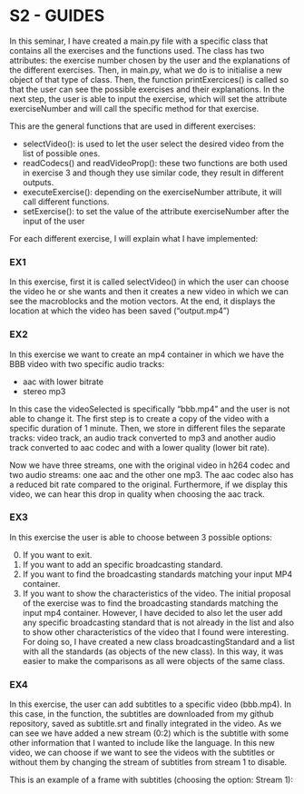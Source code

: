 # S2 - GUIDES

In this seminar, I have created a main.py file with a specific class that contains all the exercises and the functions used. The class has two attributes: the exercise number chosen by the user and the explanations of the different exercises.
Then, in main.py, what we do is to initialise a new object of that type of class. Then, the function printExercices() is called so that the user can see the possible exercises and their explanations. 
In the next step, the user is able to input the exercise, which will set the attribute exerciseNumber and will call the specific method for that exercise.

This are the general functions that are used in different exercises:
- selectVideo(): is used to let the user select the desired video from the list of possible ones.
- readCodecs() and readVideoProp(): these two functions are both used in exercise 3 and though they use similar code, they result in different outputs.
- executeExercise(): depending on the exerciseNumber attribute, it will call different functions.
- setExercise(): to set the value of the attribute exerciseNumber after the input of the user

For each different exercise, I will explain what I have implemented:

### EX1 
In this exercise, first it is called selectVideo() in which the user can choose the video he or she wants and then it creates a new video in which we can see the macroblocks and the motion vectors.
At the end, it displays the location at which the video has been saved (“output.mp4”)

### EX2 
In this exercise we want to create an mp4 container in which we have the BBB video with two specific audio tracks:
- aac with lower bitrate
- stereo mp3

In this case the videoSelected is specifically “bbb.mp4” and the user is not able to change it.
The first step is to create a copy of the video with a specific duration of 1 minute. Then, we store in different files the separate tracks: video track, an audio track converted to mp3 and another audio track converted to aac codec and with a lower quality (lower bit rate).

Now we have three streams, one with the original video in h264 codec and two audio streams: one aac and the other one mp3. The aac codec also has a reduced bit rate compared to the original.
Furthermore, if we display this video, we can hear this drop in quality when choosing the aac track.

### EX3
In this exercise the user is able to choose between 3 possible options:

   0. If you want to exit. 
   1. If you want to add an specific broadcasting standard.
   2. If you want to find the broadcasting standards matching your input MP4 container.
   3. If you want to show the characteristics of the video.
The initial proposal of the exercise was to find the broadcasting standards matching the input mp4 container. However, I have decided to also let the user add any specific broadcasting standard that is not already in the list and also to show other characteristics of the video that I found were interesting.
For doing so, I have created a new class broadcastingStandard and a list with all the standards (as objects of the new class).
In this way, it was easier to make the comparisons as all were objects of the same class.

### EX4
In this exercise, the user can add subtitles to a specific video (bbb.mp4). In this case, in the function, the subtitles are downloaded from my github repository, saved as subtitle.srt and finally integrated in the video.
As we can see we have added a new stream (0:2) which is the subtitle with some other information that I wanted to include like the language.
In this new video, we can choose if we want to see the videos with the subtitles or without them by changing the stream of subtitles from stream 1 to disable.



This is an example of a frame with subtitles (choosing the option: Stream 1):



